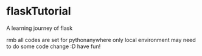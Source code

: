 # flaskTutorial
A learning journey of flask

rmb all codes are set for pythonanywhere only
local environment may need to do some code change
:D have fun!
